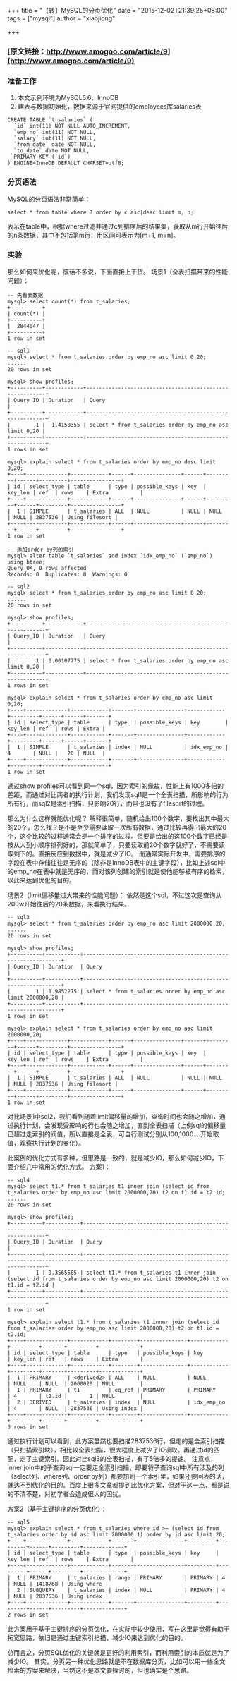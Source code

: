 +++
title = "【转】MySQL的分页优化"
date = "2015-12-02T21:39:25+08:00"
tags = ["mysql"]
author = "xiaojiong"

+++


### [原文链接：http://www.amogoo.com/article/9](http://www.amogoo.com/article/9)
### 准备工作
1.  本文示例环境为MySQL5.6、InnoDB
2.  建表与数据初始化，数据来源于官网提供的employees库salaries表
```
CREATE TABLE `t_salaries` (
  `id` int(11) NOT NULL AUTO_INCREMENT,
  `emp_no` int(11) NOT NULL,
  `salary` int(11) NOT NULL,
  `from_date` date NOT NULL,
  `to_date` date NOT NULL,
  PRIMARY KEY (`id`)
) ENGINE=InnoDB DEFAULT CHARSET=utf8;
```

### 分页语法
MySQL的分页语法非常简单：
```
select * from table where ? order by c asc|desc limit m, n;
```
表示在table中，根据where过滤并通过c列排序后的结果集，获取从m行开始往后的n条数据，其中不包括第m行，用区间可表示为[m+1, m+n]。

### 实验
那么如何来优化呢，废话不多说，下面直接上干货。
场景1（全表扫描带来的性能问题）：
```
-- 先看表数据
mysql> select count(*) from t_salaries;
+----------+
| count(*) |
+----------+
|  2844047 |
+----------+
1 row in set
  
-- sql1
mysql> select * from t_salaries order by emp_no asc limit 0,20;
......
20 rows in set
  
mysql> show profiles;
+----------+------------+---------------------------------------------------------+
| Query_ID | Duration   | Query                                                   |
+----------+------------+---------------------------------------------------------+
|        1 |  1.4158355 | select * from t_salaries order by emp_no asc limit 0,20 |
+----------+------------+---------------------------------------------------------+
1 rows in set
  
mysql> explain select * from t_salaries order by emp_no desc limit 0,20;
+----+-------------+------------+------+---------------+------+---------+------+---------+----------------+
| id | select_type | table      | type | possible_keys | key  | key_len | ref  | rows    | Extra          |
+----+-------------+------------+------+---------------+------+---------+------+---------+----------------+
|  1 | SIMPLE      | t_salaries | ALL  | NULL          | NULL | NULL    | NULL | 2837536 | Using filesort |
+----+-------------+------------+------+---------------+------+---------+------+---------+----------------+
1 row in set
  
-- 添加order by列的索引
mysql> alter table `t_salaries` add index `idx_emp_no` (`emp_no`) using btree;
Query OK, 0 rows affected
Records: 0  Duplicates: 0  Warnings: 0
  
-- sql2
mysql> select * from t_salaries order by emp_no asc limit 0,20;
......
20 rows in set
  
mysql> show profiles;
+----------+------------+---------------------------------------------------------+
| Query_ID | Duration   | Query                                                   |
+----------+------------+---------------------------------------------------------+
|        1 | 0.00107775 | select * from t_salaries order by emp_no asc limit 0,20 |
+----------+------------+---------------------------------------------------------+
1 rows in set
  
mysql> explain select * from t_salaries order by emp_no asc limit 0,20;
+----+-------------+------------+-------+---------------+------------+---------+------+------+-------+
| id | select_type | table      | type  | possible_keys | key        | key_len | ref  | rows | Extra |
+----+-------------+------------+-------+---------------+------------+---------+------+------+-------+
|  1 | SIMPLE      | t_salaries | index | NULL          | idx_emp_no | 4       | NULL |   20 | NULL  |
+----+-------------+------------+-------+---------------+------------+---------+------+------+-------+
1 row in set
```
通过show profiles可以看到同一个sql，因为索引的缘故，性能上有1000多倍的差距，而通过对比两者的执行计划，我们发现sql1是一个全表扫描，所影响的行为所有行，而sql2是索引扫描，只影响20行，而且也没有了filesort的过程。

那么为什么这样就能优化呢？
解释很简单，随机给出100个数字，要找出其中最大的20个，怎么找？是不是至少需要读取一次所有数据，通过比较再得出最大的20个，这个比较的过程通常会是一个排序的过程。但要是给出的这100个数字已经是按从大到小顺序排列好的，那就简单了，只要读取前20个数字就好了，不需要读取剩下的。直接反应到数据中，就是减少了IO。
而通常实际开发中，需要排序的字段在表中存储往往是无序的（除非是InnoDB表中的主键字段），比如上述sql中的emp_no在表中就是无序的，而对该列创建的索引就是使他能够被有序的检索，以此来达到优化的目的。

场景2（limit偏移量过大带来的性能问题）：
依然是这个sql，不过这次是查询从200w开始往后的20条数据，来看执行结果。
```
-- sql3
mysql> select * from t_salaries order by emp_no asc limit 2000000,20;
......
20 rows in set
  
mysql> show profiles;
+----------+-----------+---------------------------------------------------------------+
| Query_ID | Duration  | Query                                                         |
+----------+-----------+---------------------------------------------------------------+
|        1 | 1.9852275 | select * from t_salaries order by emp_no asc limit 2000000,20 |
+----------+-----------+---------------------------------------------------------------+
1 rows in set
  
mysql> explain select * from t_salaries order by emp_no asc limit 2000000,20;
+----+-------------+------------+------+---------------+------+---------+------+---------+----------------+
| id | select_type | table      | type | possible_keys | key  | key_len | ref  | rows    | Extra          |
+----+-------------+------------+------+---------------+------+---------+------+---------+----------------+
|  1 | SIMPLE      | t_salaries | ALL  | NULL          | NULL | NULL    | NULL | 2837536 | Using filesort |
+----+-------------+------------+------+---------------+------+---------+------+---------+----------------+
1 row in set
```
对比场景1中sql2，我们看到随着limit偏移量的增加，查询时间也会随之增加，通过执行计划，会发现受影响的行也会随之增加，直到全表扫描（上例sql的偏移量已超过走索引的阀值，所以直接是全表，可自行测试分别从100,1000....开始取值，观察执行计划的变化）。

此案例的优化方式有多种，但思路是一致的，就是减少IO，那么如何减少IO，下面介绍几中常用的优化方式。
方案1：
```
-- sql4
mysql> select t1.* from t_salaries t1 inner join (select id from t_salaries order by emp_no asc limit 2000000,20) t2 on t1.id = t2.id;
......
20 rows in set
  
mysql> show profiles;
+----------+-----------+--------------------------------------------------------------------------------------------------------------------------------+
| Query_ID | Duration  | Query                                                                                                                          |
+----------+-----------+--------------------------------------------------------------------------------------------------------------------------------+
|        1 | 0.3565585 | select t1.* from t_salaries t1 inner join (select id from t_salaries order by emp_no asc limit 2000000,20) t2 on t1.id = t2.id |
+----------+-----------+--------------------------------------------------------------------------------------------------------------------------------+
1 row in set
  
mysql> explain select t1.* from t_salaries t1 inner join (select id from t_salaries order by emp_no asc limit 2000000,20) t2 on t1.id = t2.id;
+----+-------------+------------+--------+---------------+------------+---------+-------+---------+-------------+
| id | select_type | table      | type   | possible_keys | key        | key_len | ref   | rows    | Extra       |
+----+-------------+------------+--------+---------------+------------+---------+-------+---------+-------------+
|  1 | PRIMARY     | <derived2> | ALL    | NULL          | NULL       | NULL    | NULL  | 2000020 | NULL        |
|  1 | PRIMARY     | t1         | eq_ref | PRIMARY       | PRIMARY    | 4       | t2.id |       1 | NULL        |
|  2 | DERIVED     | t_salaries | index  | NULL          | idx_emp_no | 4       | NULL  | 2837536 | Using index |
+----+-------------+------------+--------+---------------+------------+---------+-------+---------+-------------+
3 rows in set
```
通过执行计划可以看到，此方案虽然也要扫描2837536行，但走的是全索引扫描（只扫描索引块），相比较全表扫描，很大程度上减少了IO读取。再通过id的匹配，走了主键索引。因此对比sql3的全表扫描，有了5倍多的提速。
注意点，inner join中的子查询sql一定要走全索引扫描，即要将子查询sql中所有涉及的列（select列、where列、order by列）都要加到一个索引里，如果还要回表的话，就达不到优化的目的。百度上很多文章都提到此优化方案，但对于这一点，都是说的不清不楚，对初学者会造成很大的困扰。

方案2（基于主键排序的分页优化）：
```
-- sql5
mysql> explain select * from t_salaries where id >= (select id from t_salaries order by id asc limit 2000000,1) order by id asc limit 20;
+----+-------------+------------+-------+---------------+---------+---------+------+---------+-------------+
| id | select_type | table      | type  | possible_keys | key     | key_len | ref  | rows    | Extra       |
+----+-------------+------------+-------+---------------+---------+---------+------+---------+-------------+
|  1 | PRIMARY     | t_salaries | range | PRIMARY       | PRIMARY | 4       | NULL | 1418768 | Using where |
|  2 | SUBQUERY    | t_salaries | index | NULL          | PRIMARY | 4       | NULL | 2837536 | Using index |
+----+-------------+------------+-------+---------------+---------+---------+------+---------+-------------+
2 rows in set
```
此方案用于基于主键排序的分页优化，在实际中较少使用，写在这里是觉得有助于拓宽思路，依旧是通过主键索引扫描，减少IO来达到优化的目的。

总而言之，分页SQL优化的关键就是更好的利用索引，而利用索引的本质就是为了减少IO。
其实，分页另一种优化思路就是不在数据库分页，比如可以用一些全文检索的方案来解决，当然这不是本文要探讨的，但也确实是个思路。

